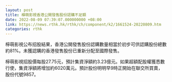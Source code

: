 ```yaml
---
layout: post
title: 檸萌影視香港公開發售股份認購不足額
date: 2022-08-09 07:39:07.000000000 +08:00
link: https://news.rthk.hk/rthk/ch/component/k2/1661524-20220809.htm
categories: rthk
---
```


檸萌影視公布招股結果，香港公開發售股份認購數量相當於初步可供認購股份總數約81%。未獲認購的香港發售股份已重新分配至國際發售。

檸萌影視招股價每股27.75元，預計集資淨額約3.23億元。如果超額配股權獲悉數行使，集資淨額將增加約6020萬元。預計股份明明早9時正開始在聯交所買賣，股份代號9857。
